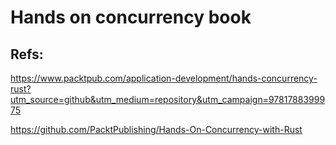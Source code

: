 # Hands on concurrency book

## Refs: 
https://www.packtpub.com/application-development/hands-concurrency-rust?utm_source=github&utm_medium=repository&utm_campaign=9781788399975

https://github.com/PacktPublishing/Hands-On-Concurrency-with-Rust

